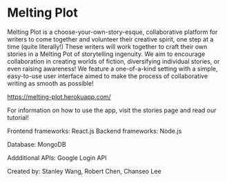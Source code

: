 # Melting Plot
Melting Plot is a choose-your-own-story-esque, collaborative platform for writers to come together and volunteer their creative spirit, one step at a time (quite literally!) These writers will work together to craft their own stories in a Melting Pot of storytelling ingenuity. We aim to encourage collaboration in creating worlds of fiction, diversifying individual stories, or even raising awareness! We feature a one-of-a-kind setting with a simple, easy-to-use user interface aimed to make the process of collaborative writing as smooth as possible!



https://melting-plot.herokuapp.com/



For information on how to use the app, visit the stories page and read our tutorial!



Frontend frameworks: React.js
Backend frameworks: Node.js

Database: MongoDB

Addditional APIs: Google Login API



Created by: Stanley Wang, Robert Chen, Chanseo Lee
